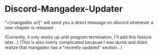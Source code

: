 # Discord-Mangadex-Updater

">[mangadex url]" will send you a direct message on discord whenever a new chapter is released .

(Currently, it only works up until program termination, I'll add this feature later...)
(This is also overly complicated because I was dumb and didnt realize that mangadex has a "recently updated" section...)
